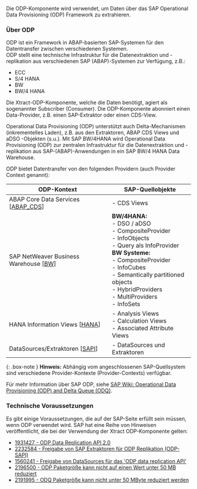 Die ODP-Komponente wird verwendet, um Daten über das SAP Operational Data Provisioning (ODP) Framework zu extrahieren. 

### Über ODP
ODP ist ein Framework in ABAP-basierten SAP-Systemen für den Datentransfer zwischen verschiedenen Systemen.<br> 
ODP stellt eine technische Infrastruktur für die Datenextraktion und -replikation aus verschiedenen SAP (ABAP)-Systemen zur Verfügung, z.B.:
- ECC 
- S/4 HANA
- BW 
- BW/4 HANA

Die Xtract-ODP-Komponente, welche die Daten benötigt, agiert als sogenannter Subscriber (Consumer). Die ODP-Komponente abonniert einen Data-Provider, z.B. einen SAP-Extraktor oder einen CDS-View.

Operational Data Provisioning (ODP) unterstützt auch Delta-Mechanismen (inkrementelles Laden), z.B. aus den Extraktoren, ABAP CDS Views und aDSO -Objekten (s.u.).
Mit SAP BW/4HANA wird Operational Data Provisioning (ODP) zur zentralen Infrastruktur für die Datenextraktion und -replikation aus SAP-(ABAP)-Anwendungen in ein SAP BW/4 HANA Data Warehouse. 


ODP bietet Datentransfer von den folgenden Providern (auch Provider Context genannt): 
 
ODP-Kontext | SAP-Quellobjekte |
------------ |------------ |
ABAP Core Data Services [[ABAP_CDS](./odp/odp-abap-cds-views)]|- CDS Views |
SAP NetWeaver Business Warehouse [[BW](./odp/odp-bw-infoproviders)] |**BW/4HANA:**<br> - DSO / aDSO<br> - CompositeProvider<br> - InfoObjects <br> - Query als InfoProvider<br> **BW Systeme:**<br> - CompositeProvider<br> - InfoCubes<br> - Semantically partitioned objects<br> - HybridProviders<br> - MultiProviders<br> - InfoSets |
HANA Information Views [[HANA](./odp/odp-hana-views)] | - Analysis Views<br> - Calculation Views<br> - Associated Attribute Views |
DataSources/Extraktoren [[SAPI](./odp/odp-extractors)] | - DataSources und Extraktoren |

{: .box-note }
**Hinweis:** Abhängig vom angeschlossenen SAP-Quellsystem sind verschiedene Provider-Kontexte (Provider-Contexts) verfügbar.

Für mehr Information über SAP ODP, siehe [SAP Wiki: Operational Data Provisioning (ODP) and Delta Queue (ODQ)](https://wiki.scn.sap.com/wiki/pages/viewpage.action?pageId=449284646).

### Technische Voraussetzungen

Es gibt einige Voraussetzungen, die auf der SAP-Seite erfüllt sein müssen, wenn ODP verwendet wird. SAP hat eine Reihe von Hinweisen veröffentlicht, die bei der Verwendung der Xtract ODP-Komponente gelten:
- [1931427 - ODP Data Replication API 2.0](https://launchpad.support.sap.com/#/notes/1931427/D)
- [2232584 - Freigabe von SAP Extraktoren für ODP Replikation (ODP-SAPI)](https://launchpad.support.sap.com/#/notes/2232584/D)
- [1560241 - Freigabe von DataSources für das 'ODP data replication API'](https://launchpad.support.sap.com/#/notes/1560241/D)
- [2196500 - ODP Paketgröße kann nicht auf einen Wert unter 50 MB reduziert](https://launchpad.support.sap.com/#/notes/2196500/D)
- [2191995 - ODQ Paketgröße kann nicht unter 50 MByte reduziert werden](https://launchpad.support.sap.com/#/notes/2191995/D)

